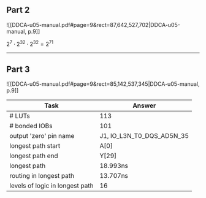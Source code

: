 

## Part 2
![[DDCA-u05-manual.pdf#page=9&rect=87,642,527,702|DDCA-u05-manual, p.9]]

$2^7 \cdot 2^{32} \cdot 2^{32} =2^{71}$

---

## Part 3
![[DDCA-u05-manual.pdf#page=9&rect=85,142,537,345|DDCA-u05-manual, p.9]]

| Task                            | Answer                    |
| ------------------------------- | ------------------------- |
| \# LUTs                         | 113                       |
| \# bonded IOBs                  | 101                       |
| output 'zero' pin name          | J1, IO_L3N_T0_DQS_AD5N_35 |
| longest path start              | A\[0]                     |
| longest path end                | Y\[29]                    |
| longest path                    | 18.993ns                  |
| routing in longest path         | 13.707ns                  |
| levels of logic in longest path | 16                        |
